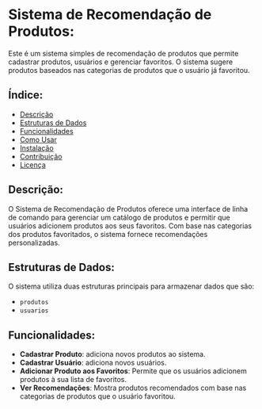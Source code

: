 # Sistema de Recomendação de Produtos:
Este é um sistema simples de recomendação de produtos que permite cadastrar produtos, usuários e gerenciar favoritos.
O sistema sugere produtos baseados nas categorias de produtos que o usuário já favoritou.

## Índice:
- [Descrição](#descrição)
- [Estruturas de Dados](#estruturas-de-dados)
- [Funcionalidades](#funcionalidades)
- [Como Usar](#como-usar)
- [Instalação](#instalação)
- [Contribuição](#contribuição)
- [Licença](#licença)

## Descrição:
O Sistema de Recomendação de Produtos oferece uma interface de linha de comando para gerenciar um catálogo de produtos e permitir que usuários adicionem produtos aos seus favoritos.
Com base nas categorias dos produtos favoritados, o sistema fornece recomendações personalizadas.

## Estruturas de Dados:
O sistema utiliza duas estruturas principais para armazenar dados que são:
- `produtos`
- `usuarios`
## Funcionalidades:
- **Cadastrar Produto**:  adiciona novos produtos ao sistema.
- **Cadastrar Usuário**:  adiciona novos usuários.
- **Adicionar Produto aos Favoritos**: Permite que os usuários adicionem produtos à sua lista de favoritos.
- **Ver Recomendações**: Mostra produtos recomendados com base nas categorias de produtos que o usuário favoritou.
